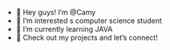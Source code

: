 - 👋 Hey guys! I’m @Camy
- 👀 I’m interested s computer science student
- 🌱 I’m currently learning JAVA
- 💞️ Check out my projects and let’s connect!


<!---
CamisCoder3/CamisCoder3 is a ✨ special ✨ repository because its `README.md` (this file) appears on your GitHub profile.
You can click the Preview link to take a look at your changes.
--->
